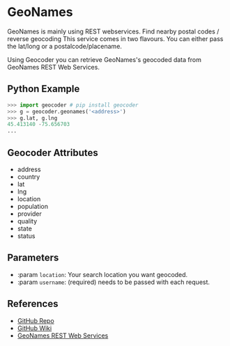 # GeoNames

GeoNames is mainly using REST webservices. Find nearby postal codes / reverse geocoding
This service comes in two flavours. You can either pass the lat/long or a postalcode/placename.

Using Geocoder you can retrieve GeoNames's geocoded data from GeoNames REST Web Services.

## Python Example

```python
>>> import geocoder # pip install geocoder
>>> g = geocoder.geonames('<address>')
>>> g.lat, g.lng
45.413140 -75.656703
...
```

## Geocoder Attributes

* address
* country
* lat
* lng
* location
* population
* provider
* quality
* state
* status

## Parameters

* :param ``location``: Your search location you want geocoded.
* :param ``username``: (required) needs to be passed with each request.

## References

* [GitHub Repo](https://github.com/DenisCarriere/geocoder)
* [GitHub Wiki](https://github.com/DenisCarriere/geocoder/wiki)
* [GeoNames REST Web Services](http://www.geonames.org/export/web-services.html)